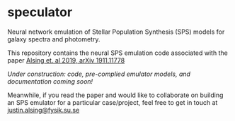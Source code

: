 # speculator
Neural network emulation of Stellar Population Synthesis (SPS) models for galaxy spectra and photometry.

This repository contains the neural SPS emulation code associated with the paper [Alsing et. al 2019, arXiv 1911.11778](https://arxiv.org/abs/1911.11778)

*Under construction: code, pre-complied emulator models, and documentation coming soon!*

Meanwhile, if you read the paper and would like to collaborate on building an SPS emulator for a particular case/project, feel free to get in touch at justin.alsing@fysik.su.se
